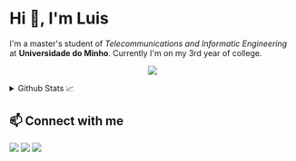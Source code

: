 # Hi 👋, I'm Luis

I'm a master's student of _Telecommunications and Informatic Engineering_ at **Universidade do Minho**. Currently I'm on my 3rd year of college.

<p align="center">
  <a href="https://skillicons.dev">
    <img src="https://skillicons.dev/icons?i=c,java,kotlin,linux,idea,vscode,androidstudio,spring,postgres,mysql,docker,kubernetes,git"/>
  </a>
</p>

<details>
  <summary>Github Stats 📈</summary>
  
  <a href="#">![Github stats](https://github-readme-stats.vercel.app/api?username=joseluisgomes&theme=tokyonight&show_icons=true&count_private=true&hide_border=true&line_height=20)</a>
  <a href="#">![Top Langs](https://github-readme-stats.vercel.app/api/top-langs/?username=joseluisgomes&layout=compact&theme=tokyonight&count_private=true&hide_border=true)</a>
</details>

## 📫 Connect with me

<div> 
</a>
  <a href="https://instagram.com/luis_oliveiragomes" target="_blank"><img src="https://img.shields.io/badge/-Instagram-%23E4405F?style=for-the-badge&logo=instagram&logoColor=white" target="_blank"></a>
  <a href = "mailto:joslus.luis@gmail.com"><img src="https://img.shields.io/badge/-Gmail-%23333?style=for-the-badge&logo=gmail&logoColor=white" target="_blank"></a>
  <a href="https://www.linkedin.com/in/jos%C3%A9-gomes-0a11b5206/" target="_blank"><img src="https://img.shields.io/badge/-LinkedIn-%230077B5?style=for-the-badge&logo=linkedin&logoColor=white" target="_blank"></a> 
</div>
